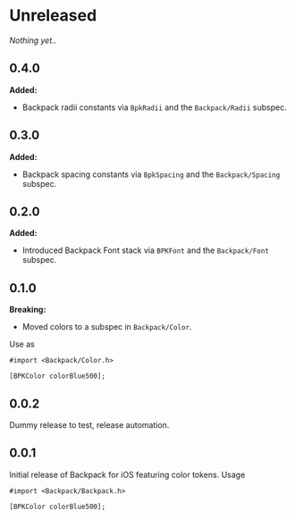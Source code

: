 # Unreleased

_Nothing yet.._

## 0.4.0

**Added:**

* Backpack radii constants via `BpkRadii` and the `Backpack/Radii` subspec.

## 0.3.0

**Added:**

* Backpack spacing constants via `BpkSpacing` and the `Backpack/Spacing` subspec.

## 0.2.0

**Added:**

* Introduced Backpack Font stack via `BPKFont` and the `Backpack/Font` subspec.

## 0.1.0

**Breaking:**

* Moved colors to a subspec in `Backpack/Color`.

Use as

```
#import <Backpack/Color.h>

[BPKColor colorBlue500];
```

## 0.0.2

Dummy release to test, release automation.

## 0.0.1

Initial release of Backpack for iOS featuring color tokens. Usage

```
#import <Backpack/Backpack.h>

[BPKColor colorBlue500];
```
